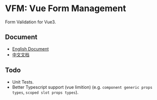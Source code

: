 # VFM: Vue Form Management

Form Validation for Vue3.

## Document

- [English Document](https://ccqgithub.github.io/vfm)
- [中文文档](https://ccqgithub.github.io/vfm/zh)

## Todo

- Unit Tests.
- Better Typescript support (vue limition) (e.g. `component generic props types`, `scoped slot props types`).
